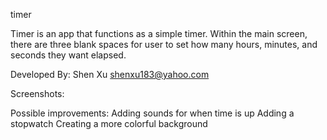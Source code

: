 timer

Timer is an app that functions as a simple timer. Within the main screen, there are three blank spaces for user to set how many hours, minutes, and seconds they want elapsed.

Developed By:
  Shen Xu         shenxu183@yahoo.com



Screenshots:



Possible improvements:
  Adding sounds for when time is up
  Adding a stopwatch
  Creating a more colorful background
